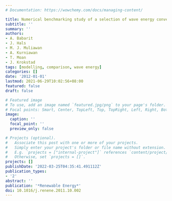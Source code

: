 ```yaml
---
# Documentation: https://wowchemy.com/docs/managing-content/

title: Numerical benchmarking study of a selection of wave energy converters
subtitle: ''
summary: ''
authors:
- A. Babarit
- J. Hals
- M. J. Muliawan
- A. Kurniawan
- T. Moan
- J. Krokstad
tags: [modelling, comparison, wave energy]
categories: []
date: '2012-01-01'
lastmod: 2021-06-29T10:02:56+08:00
featured: false
draft: false

# Featured image
# To use, add an image named `featured.jpg/png` to your page's folder.
# Focal points: Smart, Center, TopLeft, Top, TopRight, Left, Right, BottomLeft, Bottom, BottomRight.
image:
  caption: ''
  focal_point: ''
  preview_only: false

# Projects (optional).
#   Associate this post with one or more of your projects.
#   Simply enter your project's folder or file name without extension.
#   E.g. `projects = ["internal-project"]` references `content/project/deep-learning/index.md`.
#   Otherwise, set `projects = []`.
projects: []
publishDate: '2022-03-25T04:35:41.491112Z'
publication_types:
- '2'
abstract: ''
publication: '*Renewable Energy*'
doi: 10.1016/j.renene.2011.10.002
---
```

